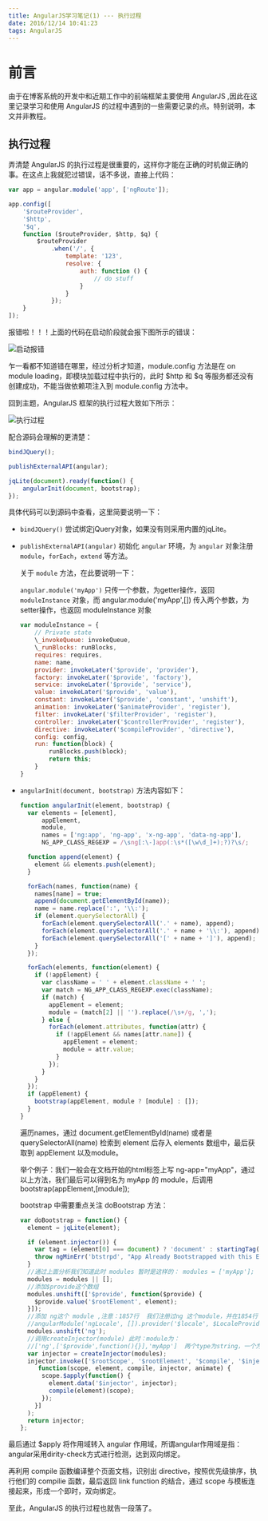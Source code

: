 ```yaml
---
title: AngularJS学习笔记(1) --- 执行过程
date: 2016/12/14 10:41:23
tags: AngularJS
---
```


# 前言

由于在博客系统的开发中和近期工作中的前端框架主要使用 AngularJS ,因此在这里记录学习和使用 AngularJS 的过程中遇到的一些需要记录的点。特别说明，本文并非教程。

## 执行过程

弄清楚 AngularJS 的执行过程是很重要的，这样你才能在正确的时机做正确的事。在这点上我就犯过错误，话不多说，直接上代码：

```JavaScript
var app = angular.module('app', ['ngRoute']);

app.config([
	'$routeProvider',
	'$http',
	'$q',
	function ($routeProvider, $http, $q) {
		$routeProvider
			.when('/', {
				template: '123',
				resolve: {
					auth: function () {
						// do stuff
					}
				}
			});
	}
]);
```
报错啦！！！上面的代码在启动阶段就会报下图所示的错误：

![启动报错](http://ww2.sinaimg.cn/large/765147e8gw1fasdey55u6j20pb0e4tcl.jpg)

乍一看都不知道错在哪里，经过分析才知道，module.config 方法是在 on module loading，即模块加载过程中执行的，此时 $http 和 $q 等服务都还没有创建成功，不能当做依赖项注入到 module.config 方法中。

<!--- more --->

回到主题，AngularJS 框架的执行过程大致如下所示：

![执行过程](http://ww4.sinaimg.cn/large/765147e8gw1fasf3cmrf1j20uk0go76a.jpg)

配合源码会理解的更清楚：
```JavaScript
bindJQuery();

publishExternalAPI(angular);

jqLite(document).ready(function() {
	angularInit(document, bootstrap);
});
```

具体代码可以到源码中查看，这里简要说明一下：

*	`bindJQuery()` 尝试绑定jQuery对象，如果没有则采用内置的jqLite。
*	`publishExternalAPI(angular)` 初始化 `angular` 环境，为 `angular` 对象注册 `module`，`forEach`，`extend` 等方法。
	
	关于 `module` 方法，在此要说明一下：
    
    `angular.module('myApp')` 只传一个参数，为getter操作，返回 `moduleInstance` 对象，而 angular.module('myApp',[]) 传入两个参数，为setter操作，也返回 moduleInstance 对象
    
    ```JavaScript
	var moduleInstance = {
		// Private state
		\_invokeQueue: invokeQueue,
		\_runBlocks: runBlocks,
		requires: requires,
		name: name,
		provider: invokeLater('$provide', 'provider'),
		factory: invokeLater('$provide', 'factory'),
		service: invokeLater('$provide', 'service'),
		value: invokeLater('$provide', 'value'),
		constant: invokeLater('$provide', 'constant', 'unshift'),
		animation: invokeLater('$animateProvider', 'register'),
		filter: invokeLater('$filterProvider', 'register'),
		controller: invokeLater('$controllerProvider', 'register'),
		directive: invokeLater('$compileProvider', 'directive'),
		config: config,
		run: function(block) {
			runBlocks.push(block);
			return this;
		}
	}
	```
*	`angularInit(document, bootstrap)` 方法内容如下：
	
	```JavaScript
	function angularInit(element, bootstrap) {
	  var elements = [element],
	      appElement,
	      module,
	      names = ['ng:app', 'ng-app', 'x-ng-app', 'data-ng-app'],
	      NG_APP_CLASS_REGEXP = /\sng[:\-]app(:\s*([\w\d_]+);?)?\s/;
	
	  function append(element) {
	    element && elements.push(element);
	  }
	
	  forEach(names, function(name) {
	    names[name] = true;
	    append(document.getElementById(name));
	    name = name.replace(':', '\\:');
	    if (element.querySelectorAll) {
	      forEach(element.querySelectorAll('.' + name), append);
	      forEach(element.querySelectorAll('.' + name + '\\:'), append);
	      forEach(element.querySelectorAll('[' + name + ']'), append);
	    }
	  });
	
	  forEach(elements, function(element) {
	    if (!appElement) {
	      var className = ' ' + element.className + ' ';
	      var match = NG_APP_CLASS_REGEXP.exec(className);
	      if (match) {
	        appElement = element;
	        module = (match[2] || '').replace(/\s+/g, ',');
	      } else {
	        forEach(element.attributes, function(attr) {
	          if (!appElement && names[attr.name]) {
	            appElement = element;
	            module = attr.value;
	          }
	        });
	      }
	    }
	  });
	  if (appElement) {
	    bootstrap(appElement, module ? [module] : []);
	  }
	}
	```
	遍历names，通过 document.getElementById(name) 或者是 querySelectorAll(name) 检索到 element 后存入 elements 数组中，最后获取到 appElement 以及module。
	
	举个例子：我们一般会在文档开始的html标签上写 ng-app="myApp"，通过以上方法，我们最后可以得到名为 myApp 的 module，后调用 bootstrap(appElement,[module]);
	
	bootstrap 中需要重点关注 doBootstrap 方法：
	
	```JavaScript
	var doBootstrap = function() {
	  element = jqLite(element);
	
	  if (element.injector()) {
	    var tag = (element[0] === document) ? 'document' : startingTag(element);
	    throw ngMinErr('btstrpd', "App Already Bootstrapped with this Element '{0}'", tag);
	  }
	  //通过上面分析我们知道此时 modules 暂时是这样的： modules = ['myApp'];
	  modules = modules || [];
	  //添加$provide这个数组
	  modules.unshift(['$provide', function($provide) {
	    $provide.value('$rootElement', element);
	  }]);
	  //添加 ng这个 module ,注意：1857行  我们注册过ng 这个module，并在1854行 我们注册过 它的依赖模块'ngLocale'，
	  //angularModule('ngLocale', []).provider('$locale', $LocaleProvider); 我们注册过ngLocale这个module
	  modules.unshift('ng');
	  //调用createInjector(module) 此时：module为：
	  //['ng',['$provide',function(){}],'myApp']  两个type为string，一个为array
	  var injector = createInjector(modules);
	  injector.invoke(['$rootScope', '$rootElement', '$compile', '$injector', '$animate',
	     function(scope, element, compile, injector, animate) {
	      scope.$apply(function() {
	        element.data('$injector', injector);
	        compile(element)(scope);
	      });
	    }]
	  );
	  return injector;
	};
	```

最后通过 $apply 将作用域转入 angular 作用域，所谓angular作用域是指：angular采用dirity-check方式进行检测，达到双向绑定。

再利用 compile 函数编译整个页面文档，识别出 directive，按照优先级排序，执行他们的 compilie 函数，最后返回 link function 的结合，通过 scope 与模板连接起来，形成一个即时，双向绑定。

至此，AngularJS 的执行过程也就告一段落了。